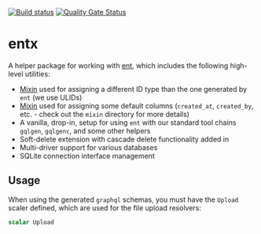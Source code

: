 [![Build status](https://badge.buildkite.com/00e41a2457573be5d6fa55c665c8c529c91844fd2da5357d32.svg)](https://buildkite.com/datum/entx) [![Quality Gate Status](https://sonarcloud.io/api/project_badges/measure?project=datumforge_entx&metric=alert_status)](https://sonarcloud.io/summary/new_code?id=datumforge_entx)

# entx

A helper package for working with [ent](https://entgo.io/), which includes the following high-level utilities:

- [Mixin](https://entgo.io/docs/schema-mixin) used for assigning a different ID type than the one generated by `ent` (we use ULIDs)
- [Mixin](https://entgo.io/docs/schema-mixin) used for assigning some default columns (`created_at`, `created_by`, etc. - check out the `mixin` directory for more details)
- A vanilla, drop-in, setup for using `ent` with our standard tool chains `gqlgen`, `gqlgenc`, and some other helpers
- Soft-delete extension with cascade delete functionality added in
- Multi-driver support for various databases
- SQLite connection interface management

## Usage

When using the generated `graphql` schemas, you must have the `Upload` scaler defined, which are used for the file upload resolvers:

```graphql
scalar Upload
```
